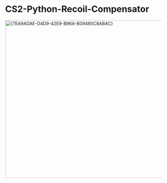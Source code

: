 # CS2-Python-Recoil-Compensator
<img width="976" height="509" alt="{7EA9ADAE-D4D9-42E9-B96A-B09480C8ABAC}" src="https://github.com/user-attachments/assets/f17bf521-ffa5-48cc-b13a-b86fdb6ec289" />
